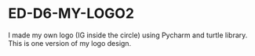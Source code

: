 # ED-D6-MY-LOGO2
I made my own logo (IG inside the circle) using Pycharm and turtle library. This is one version of my logo design.
